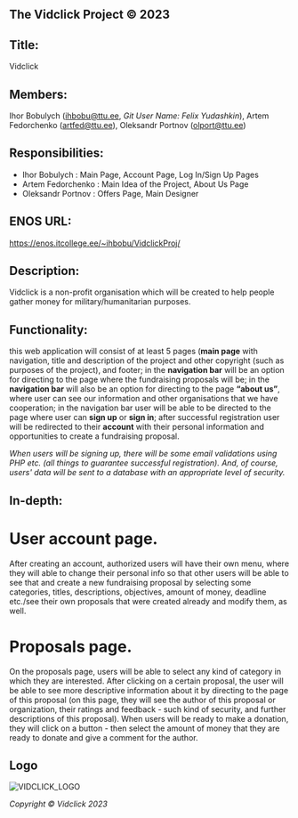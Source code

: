 ## The Vidclick Project © 2023

## Title: 
Vidclick

## Members: 
Ihor Bobulych (ihbobu@ttu.ee, _Git User Name: Felix Yudashkin_), Artem Fedorchenko (artfed@ttu.ee), Oleksandr Portnov (olport@ttu.ee)

## Responsibilities:
- Ihor Bobulych : Main Page, Account Page, Log In/Sign Up Pages
- Artem Fedorchenko : Main Idea of the Project, About Us Page
- Oleksandr Portnov : Offers Page, Main Designer

## ENOS URL:
https://enos.itcollege.ee/~ihbobu/VidclickProj/


## Description: 
Vidclick is a non-profit organisation which will be created to help people gather
money for military/humanitarian purposes.

## Functionality:

this web application will consist of at least 5 pages (**main page** with navigation,
title and description of the project and other copyright (such as purposes of the project), and
footer; in the **navigation bar** will be an option for directing to the page where the fundraising
proposals will be; in the **navigation bar** will also be an option for directing to the page **“about us”**,
where user can see our information and other organisations that we have cooperation; in the
navigation bar user will be able to be directed to the page where user can **sign up** or **sign in**; after
successful registration user will be redirected to their **account** with their personal information and
opportunities to create a fundraising proposal.

_When users will be signing up, there will be some email validations using PHP etc. (all things to
guarantee successful registration). And, of course, users' data will be sent to a database with an
appropriate level of security._

## In-depth: 

# User account page.

After creating an account, authorized users will have their own menu, where they will able to
change their personal info so that other users will be able to see that and create a new
fundraising proposal by selecting some categories, titles, descriptions, objectives, amount of
money, deadline etc./see their own proposals that were created already and modify them, as
well.

# Proposals page.

On the proposals page, users will be able to select any kind of category in which they are
interested. After clicking on a certain proposal, the user will be able to see more descriptive
information about it by directing to the page of this proposal (on this page, they will see the
author of this proposal or organization, their ratings and feedback - such kind of security, and
further descriptions of this proposal). When users will be ready to make a donation, they will click
on a button - then select the amount of money that they are ready to donate and give a comment
for the author.

## Logo

![VIDCLICK_LOGO](https://i.ibb.co/C8Ddx45/vidclick-logo.png)

_Copyright © Vidclick 2023_
